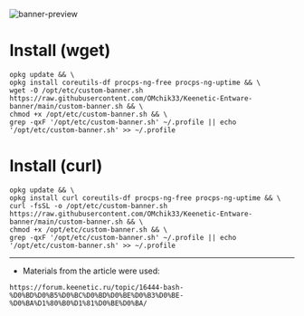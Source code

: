 ![banner-preview](https://github.com/user-attachments/assets/f90660f9-75da-428e-9f20-cc402bf5fe98)

# Install (wget)

```
opkg update && \
opkg install coreutils-df procps-ng-free procps-ng-uptime && \
wget -O /opt/etc/custom-banner.sh https://raw.githubusercontent.com/OMchik33/Keenetic-Entware-banner/main/custom-banner.sh && \
chmod +x /opt/etc/custom-banner.sh && \
grep -qxF '/opt/etc/custom-banner.sh' ~/.profile || echo '/opt/etc/custom-banner.sh' >> ~/.profile

```

# Install (curl)

```
opkg update && \
opkg install curl coreutils-df procps-ng-free procps-ng-uptime && \
curl -fsSL -o /opt/etc/custom-banner.sh https://raw.githubusercontent.com/OMchik33/Keenetic-Entware-banner/main/custom-banner.sh && \
chmod +x /opt/etc/custom-banner.sh && \
grep -qxF '/opt/etc/custom-banner.sh' ~/.profile || echo '/opt/etc/custom-banner.sh' >> ~/.profile

```

---

* Materials from the article were used:
  
```
https://forum.keenetic.ru/topic/16444-bash-%D0%BD%D0%B5%D0%BC%D0%BD%D0%BE%D0%B3%D0%BE-%D0%BA%D1%80%B0%D1%81%D0%BE%D0%BA/
```
